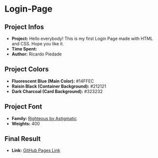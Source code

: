 # Login-Page

## Project Infos

- **Project:** Hello everybody! This is my first Login Page made with HTML and CSS. Hope you like it.
- **Time Spent:** 
- **Author:** Ricardo Piedade



## Project Colors

- **Fluorescent Blue (Main Color):** #14FFEC
- **Raisin Black (Container Background):** #212121
- **Dark Charcoal (Card Background):** #323232



## Project Font

- **Family:** [Righteous by Astigmatic](https://fonts.google.com/specimen/Righteous?preview.text=Login%20Page&preview.text_type=custom)
- **Weights:** 400



## Final Result

- **Link:** [GitHub Pages Link]()